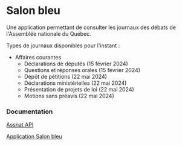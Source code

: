 # Salon bleu

Une application permettant de consulter les journaux des débats de l'Assemblée nationale du Québec.

Types de journaux disponibles pour l'instant :

- Affaires courantes
  - Déclarations de députés (15 février 2024)
  - Questions et réponses orales (15 février 2024)
  - Dépôt de pétitions (22 mai 2024)
  - Déclarations ministérielles (22 mai 2024)
  - Présentation de projets de loi (22 mai 2024)
  - Motions sans préavis (22 mai 2024)

### Documentation

[Assnat API](https://api.salonbleu.quebec/documentation)

[Application Salon bleu](https://www.salonbleu.quebec)
